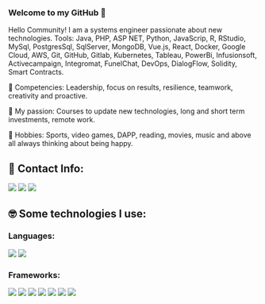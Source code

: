 ### Welcome to my GitHub 👋

Hello Community!
I am a systems engineer passionate about new technologies.
Tools: Java, PHP, ASP NET, Python, JavaScrip, R, RStudio, MySql, PostgresSql, SqlServer, MongoDB, Vue.js, React, Docker, Google Cloud, AWS, Git, GitHub, Gitlab, Kubernetes, Tableau, PowerBi, Infusionsoft, Activecampaign, Integromat, FunelChat, DevOps, DialogFlow, Solidity, Smart Contracts.

👯 Competencies: Leadership, focus on results, resilience, teamwork, creativity and proactive.

🤔 My passion: Courses to update new technologies, long and short term investments, remote work.

🤔 Hobbies: Sports, video games, DAPP, reading, movies, music and above all always thinking about being happy.

<!--
**Jairo852016/Jairo852016** is a ✨ _special_ ✨ repository because its `README.md` (this file) appears on your GitHub profile.

Here are some ideas to get you started:

- 🔭 I’m currently working on ...
- 🌱 I’m currently learning ...
- 👯 I’m looking to collaborate on ...
- 🤔 I’m looking for help with ...
- 💬 Ask me about ...
- 📫 How to reach me: ...
- 😄 Pronouns: ...
- ⚡ Fun fact: ...
-->
## :speech_balloon: Contact Info:
[<img src="https://img.shields.io/badge/linkedin-%230077B5.svg?&style=for-the-badge&logo=linkedin&logoColor=white" />](https://www.linkedin.com/in/jairo-perez-502211102/) [<img src="https://img.shields.io/badge/Twitter-1DA1F2?style=for-the-badge&logo=twitter&logoColor=white" />](https://www.linkedin.com/in/jairo-perez-502211102/) [<img src ="https://img.shields.io/badge/Telegram-2CA5E0?style=for-the-badge&logo=telegram&logoColor=white" />](https://t.me/jairo85cd)


## :nerd_face: Some technologies I use: 

### Languages:

<p>
    <img src="https://img.shields.io/badge/Python-FFD43B?style=for-the-badge&logo=python&logoColor=blue">
    <img src="https://img.shields.io/badge/R-276DC3?style=for-the-badge&logo=r&logoColor=white">
    
</p>


### Frameworks:
<p>
    <img src="https://img.shields.io/badge/TensorFlow-FF6F00?style=for-the-badge&logo=tensorflow&logoColor=white">
    <img src="https://img.shields.io/badge/scikit_learn-F7931E?style=for-the-badge&logo=scikit-learn&logoColor=white">
    <img src="https://img.shields.io/badge/Numpy-777BB4?style=for-the-badge&logo=numpy&logoColor=white">
    <img src="https://img.shields.io/badge/Pandas-2C2D72?style=for-the-badge&logo=pandas&logoColor=white">    
    <img src="https://img.shields.io/badge/conda-342B029.svg?&style=for-the-badge&logo=anaconda&logoColor=white">
    <img src="https://img.shields.io/badge/fastapi-109989?style=for-the-badge&logo=FASTAPI&logoColor=white">
    <img src="https://img.shields.io/badge/Flask-000000?style=for-the-badge&logo=flask&logoColor=white">
    
</p>
